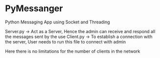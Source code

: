 # PyMessanger
Python Messaging App using  Socket and Threading 

Server.py -> Act as a Server, Hence the admin can receive and respond all the messages sent by the use
Client.py -> To establish a connection with the server, User needs to run this file to connect with admin

Here there is no limitations for the number of clients in the network
